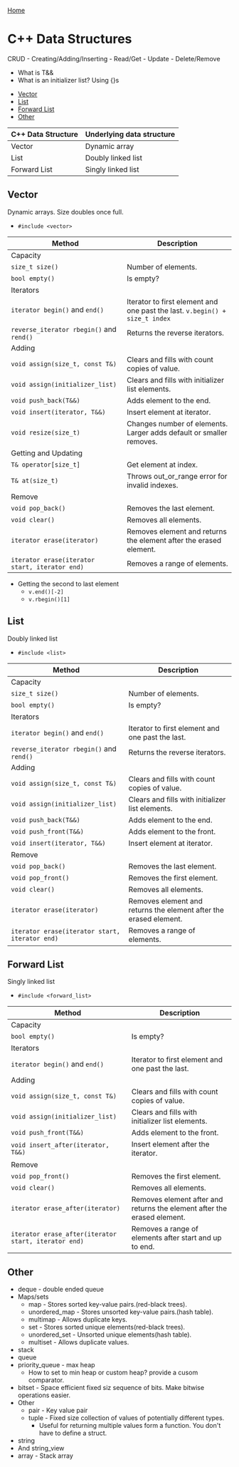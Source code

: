 [Home](../README.md#c)

# C++ Data Structures

CRUD
	- Creating/Adding/Inserting
	- Read/Get
	- Update
	- Delete/Remove
- What is T&&
- What is an initializer list? Using {}s

<!-- TOC -->

- [Vector](#vector)
- [List](#list)
- [Forward List](#forward-list)
- [Other](#other)

<!-- /TOC -->

| C++ Data Structure | Underlying data structure |
|--------------------|---------------------------|
| Vector             | Dynamic array             |
| List               | Doubly linked list        |
| Forward List       | Singly linked list        |

## Vector
Dynamic arrays. Size doubles once full.

- `#include <vector>`

| Method                                         | Description                                                                 |
|------------------------------------------------|-----------------------------------------------------------------------------|
| Capacity                                       |                                                                             |
| `size_t size()`                                | Number of elements.                                                         |
| `bool empty()`                                 | Is empty?                                                                   |
| Iterators                                      |                                                                             |
| `iterator begin()` and `end()`                 | Iterator to first element and one past the last. `v.begin() + size_t index` |
| `reverse_iterator rbegin()` and `rend()`       | Returns the reverse iterators.                                              |
| Adding                                         |                                                                             |
| `void assign(size_t, const T&)`                | Clears and fills with count copies of value.                                |
| `void assign(initializer_list)`                | Clears and fills with initializer list elements.                            |
| `void push_back(T&&)`                          | Adds element to the end.                                                    |
| `void insert(iterator, T&&)`                   | Insert element at iterator.                                                 |
| `void resize(size_t)`                          | Changes number of elements. Larger adds default or smaller removes.         |
| Getting and Updating                           |                                                                             |
| `T& operator[size_t]`                          | Get element at index.                                                       |
| `T& at(size_t)`                                | Throws out_or_range error for invalid indexes.                              |
| Remove                                         |                                                                             |
| `void pop_back()`                              | Removes the last element.                                                   |
| `void clear()`                                 | Removes all elements.                                                       |
| `iterator erase(iterator)`                     | Removes element and returns the element after the erased element.           |
| `iterator erase(iterator start, iterator end)` | Removes a range of elements.                                                |

- Getting the second to last element
	- `v.end()[-2]`
	- `v.rbegin()[1]`

## List
Doubly linked list

- `#include <list>`

| Method                                         | Description                                                       |
|------------------------------------------------|-------------------------------------------------------------------|
| Capacity                                       |                                                                   |
| `size_t size()`                                | Number of elements.                                               |
| `bool empty()`                                 | Is empty?                                                         |
| Iterators                                      |                                                                   |
| `iterator begin()` and `end()`                 | Iterator to first element and one past the last.                  |
| `reverse_iterator rbegin()` and `rend()`       | Returns the reverse iterators.                                    |
| Adding                                         |                                                                   |
| `void assign(size_t, const T&)`                | Clears and fills with count copies of value.                      |
| `void assign(initializer_list)`                | Clears and fills with initializer list elements.                  |
| `void push_back(T&&)`                          | Adds element to the end.                                          |
| `void push_front(T&&)`                         | Adds element to the front.                                        |
| `void insert(iterator, T&&)`                   | Insert element at iterator.                                       |
| Remove                                         |                                                                   |
| `void pop_back()`                              | Removes the last element.                                         |
| `void pop_front()`                             | Removes the first element.                                        |
| `void clear()`                                 | Removes all elements.                                             |
| `iterator erase(iterator)`                     | Removes element and returns the element after the erased element. |
| `iterator erase(iterator start, iterator end)` | Removes a range of elements.                                      |

## Forward List
Singly linked list

- `#include <forward_list>`

| Method                                               | Description                                                             |
|------------------------------------------------------|-------------------------------------------------------------------------|
| Capacity                                             |                                                                         |
| `bool empty()`                                       | Is empty?                                                               |
| Iterators                                            |                                                                         |
| `iterator begin()` and `end()`                       | Iterator to first element and one past the last.                        |
| Adding                                               |                                                                         |
| `void assign(size_t, const T&)`                      | Clears and fills with count copies of value.                            |
| `void assign(initializer_list)`                      | Clears and fills with initializer list elements.                        |
| `void push_front(T&&)`                               | Adds element to the front.                                              |
| `void insert_after(iterator, T&&)`                   | Insert element after the iterator.                                      |
| Remove                                               |                                                                         |
| `void pop_front()`                                   | Removes the first element.                                              |
| `void clear()`                                       | Removes all elements.                                                   |
| `iterator erase_after(iterator)`                     | Removes element after and returns the element after the erased element. |
| `iterator erase_after(iterator start, iterator end)` | Removes a range of elements after start and up to end.                  |

## Other
- deque - double ended queue
- Maps/sets
	- map - Stores sorted key-value pairs.(red-black trees).
	- unordered_map - Stores unsorted key-value pairs.(hash table).
	- multimap - Allows duplicate keys.
	- set - Stores sorted unique elements(red-black trees).
	- unordered_set - Unsorted unique elements(hash table).
	- multiset - Allows duplicate values.
- stack
- queue
- priority_queue - max heap
	- How to set to min heap or custom heap? provide a cusom comparator.
- bitset - Space efficient fixed siz sequence of bits. Make bitwise operations easier.
- Other
	- pair - Key value pair
	- tuple - Fixed size collection of values of potentially different types.
		- Useful for returning multiple values form a function. You don't have to define a struct.
- string
- And string_view
- array - Stack array